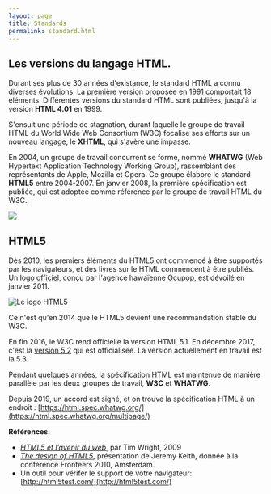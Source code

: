 ```yaml
---
layout: page
title: Standards
permalink: standard.html
---
```


## Les versions du langage HTML.

Durant ses plus de 30 années d'existance, le standard HTML a connu diverses évolutions. La [première version](https://www.w3.org/History/19921103-hypertext/hypertext/WWW/MarkUp/Tags.html) proposée en 1991 comportait 18 éléments. Différentes versions du standard HTML sont publiées, jusqu'à la version **HTML 4.01** en 1999.

S'ensuit une période de stagnation, durant laquelle le groupe de travail HTML du World Wide Web Consortium (W3C) focalise ses efforts sur un nouveau langage, le **XHTML**, qui s'avère une impasse.

En 2004, un groupe de travail concurrent se forme, nommé **WHATWG** (Web Hypertext Application Technology Working Group), rassemblant des représentants de Apple, Mozilla et Opera. Ce groupe élabore le standard **HTML5** entre 2004-2007. En janvier 2008, la première spécification est publiée, qui est adoptée comme référence par le groupe de travail HTML du W3C.

![](img/standards-timeline-html.png)

## HTML5

Dès 2010, les premiers éléments du HTML5 ont commencé à être supportés par les navigateurs, et des livres sur le HTML commencent à être publiés. Un [logo officiel](https://www.w3.org/html/logo/), conçu par l'agence hawaïenne [Ocupop](http://ocupop.com/html5), est dévoilé en janvier 2011.

![Le logo HTML5](img/logo-html5.png)

Ce n'est qu'en 2014 que le HTML5 devient une recommandation stable du W3C.

En fin 2016, le W3C rend officielle la version HTML 5.1. En décembre 2017, c'est la [version 5.2](https://www.w3.org/TR/html52/) qui est officialisée. La version actuellement en travail est la 5.3.

Pendant quelques années, la spécification HTML est maintenue de manière parallèle par les deux groupes de travail, **W3C** et **WHATWG**.

Depuis 2019, un accord est signé, et on trouve la spécification HTML à un endroit : [https://html.spec.whatwg.org/](https://html.spec.whatwg.org/multipage/)


**Références:**

- *[HTML5 et l’avenir du web](http://www.pompage.net/traduction/html5-et-le-futur-du-web)*, par Tim Wright, 2009
- *[The design of HTML5](https://adactio.com/articles/1704)*, présentation de Jeremy Keith, donnée à la conférence Fronteers 2010, Amsterdam.
- Un outil pour vérifer le support de votre navigateur: [http://html5test.com/](http://html5test.com/)
